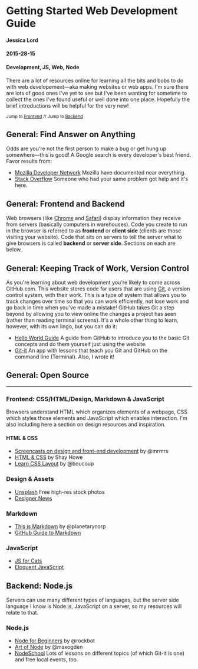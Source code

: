 # Getting Started Web Development Guide
#### Jessica Lord
#### 2015-28-15
#### Development, JS, Web, Node

There are a lot of resources online for learning all the bits and bobs to do with web developement—aka making websites or web apps. I'm sure there are lots of good ones I've yet to see but I've been wanting for sometime to collect the ones I've found useful or well done into one place. Hopefully the brief introductions will be helpful for the very new!

<small class="meta">Jump to [Frontend]() // Jump to [Backend]()</small>


## General: Find Answer on Anything
Odds are you're not the first person to make a bug or get hung up somewhere—this is good! A Google search is every developer's best friend. Favor results from:

- [Mozilla Developer Network](http://mdn.com) Mozilla have documented near everything.
- [Stack Overflow](http://stackoverflow.com) Someone who had your same problem got help and it's here.

## General: Frontend and Backend
Web browsers (like [Chrome](http://chrome.com) and [Safari](http://safari.com)) display information they receive from servers (basically computers in warehouses). Code you create to run in the browser is referred to as **frontend** or **client side** (clients are those visiting your website). Code that sits on servers to tell the server what to give browsers is called **backend** or **server side**. Sections on each are below.

## General: Keeping Track of Work, Version Control
As you're learning about web development you're likely to come across GitHub.com. This website stores code for users that are using [Git](), a version control system, with their work. This is a type of system that allows you to track changes over time so that you can work efficiently, not lose work and go back in time when you've made a mistake! GitHub takes Git a step beyond by allowing you to view online the changes a project has seen (rather than reading terminal screens). It's a whole other thing to learn, however, with its own lingo, but you can do it:

- [Hello World Guide]() A guide from GitHub to introduce you to the basic Git concepts and do them yourself just using the website.
- [Git-it]() An app with lessons that teach you Git and GitHub on the command line (Terminal). Also, I wrote it!

## General: Open Source

---

### Frontend: CSS/HTML/Design, Markdown & JavaScript
Browsers understand HTML which organizes elements of a webpage, CSS which styles those elements and JavaScript which enables interaction. I'm also including here a section on design resources and inspiration.

#### HTML & CSS

- [Screencasts on design and front-end development](http://designbytyping.com/) by @mrmrs
- [HTML & CSS](http://learn.shayhowe.com/html-css/) by Shay Howe
- [Learn CSS Layout](http://learnlayout.com/) by @boucoup

### Design & Assets

- [Unsplash](https://unsplash.com/) Free high-res stock photos
- [Designer News](news.layervault.com)

### Markdown

- [This is Markdown](http://thisismarkdown.com/) by @planetarycorp
- [GitHub Guide to Markdown](https://guides.github.com/features/mastering-markdown/)

### JavaScript

- [JS for Cats](http://www.jsforcats.com)
- [Eloquent JavaScript](http://eloquentjavascript.net)

## Backend: Node.js
Servers can use many different types of languages, but the server side language I know is Node.js, JavaScript on a server, so my resources will relate to that.

### Node.js

- [Node for Beginners](https://github.com/rockbot/node-for-beginners) by @rockbot
- [Art of Node](https://github.com/maxogden/art-of-node) by @maxogden
- [NodeSchool](http://www.nodeschool.io) Lots of lessons on different topics (of which Git-it is one) and free local events, too.
